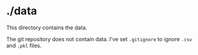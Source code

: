 # ./data

This directory contains the data.

The git repository does not contain data. I've set `.gitignore` to ignore `.csv` and `.pkl` files.